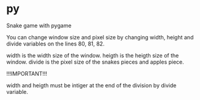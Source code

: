 # py
Snake game with pygame


You can change window size and pixel size by changing width, height and divide variables on the lines 80, 81, 82.

width is the width size of the window.
heigth is the heigth size of the window.
divide is the pixel size of the snakes pieces and apples piece.



!!!IMPORTANT!!!

width and heigth must be intiger at the end of the division by divide variable.
